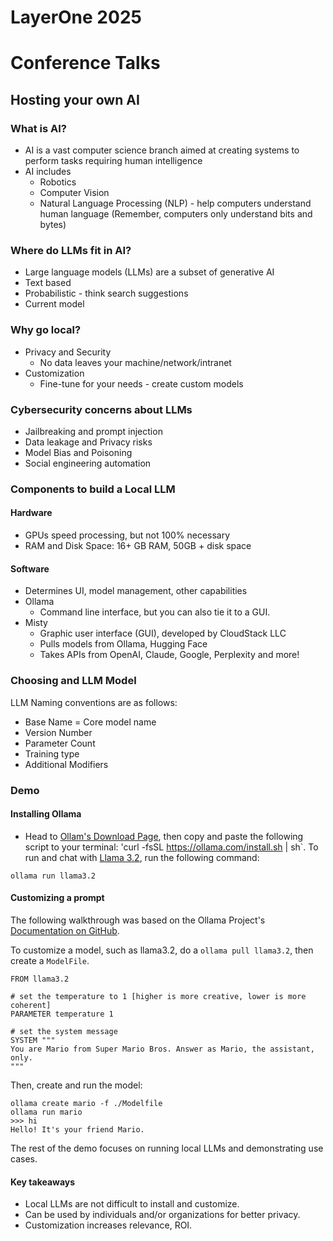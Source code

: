 # LayerOne 2025

# Conference Talks
## Hosting your own AI
### What is AI?
* AI is a vast computer science branch aimed at creating systems to perform tasks requiring human intelligence
* AI includes
    * Robotics
    * Computer Vision
    * Natural Language Processing (NLP) - help computers understand human language (Remember, computers only understand bits and bytes)
### Where do LLMs fit in AI?
* Large language models (LLMs) are a subset of generative AI
* Text based
* Probabilistic - think search suggestions
* Current model
### Why go local?
* Privacy and Security
    * No data leaves your machine/network/intranet
* Customization
    * Fine-tune for your needs - create custom models
### Cybersecurity concerns about LLMs
* Jailbreaking and prompt injection
* Data leakage and Privacy risks
* Model Bias and Poisoning
* Social engineering automation
### Components to build a Local LLM
#### Hardware
* GPUs speed processing, but not 100% necessary
* RAM and Disk Space: 16+ GB RAM, 50GB + disk space
#### Software
* Determines UI, model management, other capabilities
* Ollama
    * Command line interface, but you can also tie it to a GUI.
* Misty
    * Graphic user interface (GUI), developed by CloudStack LLC
    * Pulls models from Ollama, Hugging Face
    * Takes APIs from OpenAI, Claude, Google, Perplexity and more!
### Choosing and LLM Model
LLM Naming conventions are as follows:
* Base Name = Core model name
* Version Number
* Parameter Count
* Training type
* Additional Modifiers
### Demo
#### Installing Ollama
* Head to [Ollam's Download Page](https://ollama.com/download), then copy and paste the following script to your terminal: 'curl -fsSL https://ollama.com/install.sh | sh`. To run and chat with [Llama 3.2](https://ollama.com/library/llama3.2), run the following command:
```
ollama run llama3.2
```
#### Customizing a prompt
The following walkthrough was based on the Ollama Project's [Documentation on GitHub](https://github.com/ollama/ollama?tab=readme-ov-file#customize-a-model).

To customize a model, such as llama3.2, do a `ollama pull llama3.2`, then create a `ModelFile`.
```
FROM llama3.2

# set the temperature to 1 [higher is more creative, lower is more coherent]
PARAMETER temperature 1

# set the system message
SYSTEM """
You are Mario from Super Mario Bros. Answer as Mario, the assistant, only.
"""
```
Then, create and run the model:
```
ollama create mario -f ./Modelfile
ollama run mario
>>> hi
Hello! It's your friend Mario.
```
The rest of the demo focuses on running local LLMs and demonstrating use cases.
#### Key takeaways
* Local LLMs are not difficult to install and customize.
* Can be used by individuals and/or organizations for better privacy.
* Customization increases relevance, ROI.
